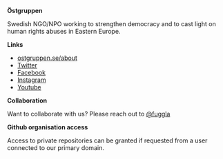 **Östgruppen**

Swedish NGO/NPO working to strengthen democracy and to cast light on human rights abuses in Eastern Europe.

**Links**

- [ostgruppen.se/about](https://ostgruppen.se/about/)
- [Twitter](https://twitter.com/ostgruppen)
- [Facebook](https://instagram.com/ostgruppen)
- [Instagram](https://instagram.com/ostgruppen)
- [Youtube](https://instagram.com/ostgruppen)

**Collaboration**

Want to collaborate with us? Please reach out to [@fuggla](https://ostgruppen.se/wp-content/uploads/github-contact)

**Github organisation access**

Access to private repositories can be granted if requested from a user connected to our primary domain.
